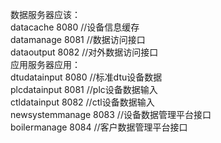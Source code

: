 数据服务器应该：<br/>
datacache 8080  //设备信息缓存<br/>
datamanage 8081 //数据访问接口<br/>
dataoutput 8082 //对外数据访问接口<br/>
应用服务器应用：<br/>
dtudatainput 8080 //标准dtu设备数据<br/>
plcdatainput 8081 //plc设备数据输入<br/>
ctldatainput 8082 //ctl设备数据输入<br/>
newsystemmanage 8083  //设备数据管理平台接口<br/>
boilermanage    8084  //客户数据管理平台接口<br/>



